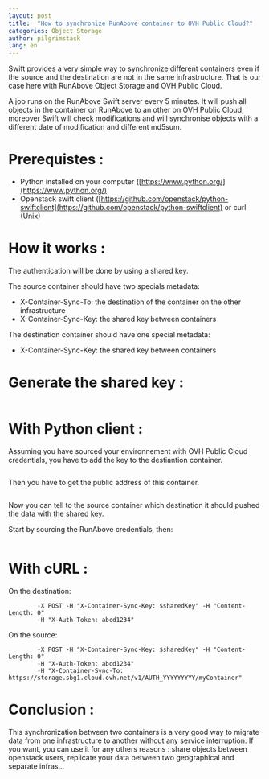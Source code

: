 ```yaml
---
layout: post
title:  "How to synchronize RunAbove container to OVH Public Cloud?"
categories: Object-Storage
author: pilgrimstack
lang: en
---
```


Swift provides a very simple way to synchronize different containers even if the source and the destination are not in the same infrastructure. That is our case here with RunAbove Object Storage and OVH Public Cloud.

A job runs on the RunAbove Swift server every 5 minutes. It will push all objects in the container on RunAbove to an other on OVH Public Cloud, moreover Swift will check modifications and will synchronise objects with a different date of modification and different md5sum. 

# Prerequistes :

 * Python installed on your computer ([https://www.python.org/](https://www.python.org/)
 * Openstack swift client ([https://github.com/openstack/python-swiftclient](https://github.com/openstack/python-swiftclient) or curl (Unix)

# How it works :

The authentication will be done by using a shared key.

The source container should have two specials metadata:

 * X-Container-Sync-To: the destination of the container on the other infrastructure
 * X-Container-Sync-Key: the shared key between containers

The destination container should have one special metadata:

 * X-Container-Sync-Key: the shared key between containers

# Generate the shared key :

```sharedKey=$(openssl rand -base64 32)
```

# With Python client :

Assuming you have sourced your environnement with OVH Public Cloud credentials, you have to add the key to the destiantion container.

```swift post --sync-key "$sharedKey" myContainer
```

Then you have to get the public address of this container.

```destContainer=$(swift --debug stat myContainer 2>&1 | grep 'curl -i.*storage' | awk '{ print $4 }')
```

Now you can tell to the source container which destination it should pushed the data with the shared key.

Start by sourcing the RunAbove credentials, then: 

```swift post --sync-key "$sharedKey" --sync-to "$destContainer" myContainer
```

# With cURL :

On the destination:

```curl -i https://storage.sbg1.cloud.ovh.net/v1/AUTH_YYYYYYYYY/myContainer
        -X POST -H "X-Container-Sync-Key: $sharedKey" -H "Content-Length: 0" 
        -H "X-Auth-Token: abcd1234" 
```

On the source:

```curl -i https://https://storage.bhs-1.runabove.io/v1/AUTH_XXXXXXX/myContainer 
        -X POST -H "X-Container-Sync-Key: $sharedKey" -H "Content-Length: 0" 
        -H "X-Auth-Token: abcd1234" 
        -H "X-Container-Sync-To: https://storage.sbg1.cloud.ovh.net/v1/AUTH_YYYYYYYYY/myContainer"
```

# Conclusion :

This synchronization between two containers is a very good way to migrate data from one infrastructure to another without any service interruption. If you want, you can use it for any others reasons : share objects between openstack users, replicate your data between two geographical and separate infras...
